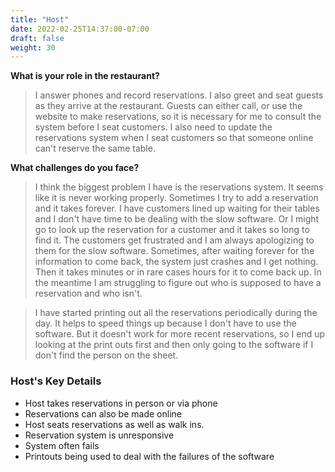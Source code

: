 ```yaml
---
title: "Host"
date: 2022-02-25T14:37:00-07:00
draft: false
weight: 30
---
```


**What is your role in the restaurant?**

> I answer phones and record reservations. I also greet and seat guests as they arrive at the restaurant. Guests can either call, or use the website to make reservations, so it is necessary for me to consult the system before I seat customers. I also need to update the reservations system when I seat customers so that someone online can't reserve the same table.

**What challenges do you face?**

> I think the biggest problem I have is the reservations system. It seems like it is never working properly. Sometimes I try to add a reservation and it takes forever. I have customers lined up waiting for their tables and I don't have time to be dealing with the slow software. Or I might go to look up the reservation for a customer and it takes so long to find it. The customers get frustrated and I am always apologizing to them for the slow software. Sometimes, after waiting forever for the information to come back, the system just crashes and I get nothing. Then it takes minutes or in rare cases hours for it to come back up. In the meantime I am struggling to figure out who is supposed to have a reservation and who isn't.

> I have started printing out all the reservations periodically during the day. It helps to speed things up because I don't have to use the software. But it doesn't work for more recent reservations, so I end up looking at the print outs first and then only going to the software if I don't find the person on the sheet.

### Host's Key Details

- Host takes reservations in person or via phone
- Reservations can also be made online
- Host seats reservations as well as walk ins.
- Reservation system is unresponsive
- System often fails
- Printouts being used to deal with the failures of the software